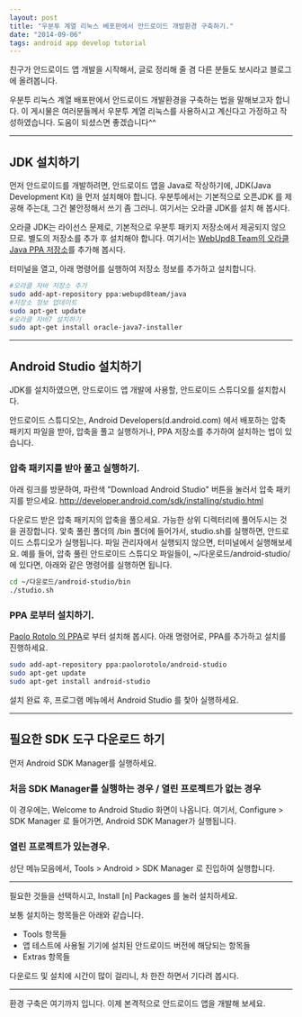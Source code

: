 ```yaml
---
layout: post
title: "우분투 계열 리눅스 베포판에서 안드로이드 개발환경 구축하기."
date: "2014-09-06"
tags: android app develop tutorial
---
```


친구가 안드로이드 앱 개발을 시작해서, 글로 정리해 줄 겸 다른 분들도 보시라고 블로그에 올려봅니다.

우분투 리눅스 계열 배포판에서 안드로이드 개발환경을 구축하는 법을 말해보고자 합니다.
이 게시물은 여러분들께서 우분투 계열 리눅스를 사용하시고 계신다고 가정하고 작성하였습니다.
도움이 되셨스면 좋겠습니다^^

---

## JDK 설치하기

먼저 안드로이드를 개발하려면, 안드로이드 앱을 Java로 작상하기에, JDK(Java Development Kit) 을 먼저 설치해야 합니다.
우분투에서는 기본적으로 오픈JDK 를 제공해 주는대, 그건 불안정해서 쓰기 좀 그러니. 여기서는 오라클 JDK를 설치 해 봅시다.

오라클 JDK는 라이선스 문제로, 기본적으로 우분투 패키지 저장소에서 제공되지 않으므로. 별도의 저장소를 추가 후 설치해야 합니다.
여기서는 <a href="https://launchpad.net/~webupd8team/+archive/ubuntu/java">WebUpd8 Team의 오라클 Java PPA 저장소</a>를 추가해 봅시다.

터미널을 열고, 아래 명령어를 실행하여 저장소 정보를 추가하고 설치합니다.
```bash
#오라클 자바 저장소 추가
sudo add-apt-repository ppa:webupd8team/java
#저장소 정보 업데이트
sudo apt-get update
#오라클 자바7 설치하기
sudo apt-get install oracle-java7-installer
```

---

## Android Studio 설치하기

JDK를 설치하였으면, 안드로이드 앱 개발에 사용할, 안드로이드 스튜디오를 설치합시다.

안드로이드 스튜디오는, Android Developers(d.android.com) 에서 배포하는 압축 패키지 파일을 받아, 압축을 풀고 실행하거나,
PPA 저장소를 추가하여 설치하는 법이 있습니다.

### 압축 패키지를 받아 풀고 실행하기.

아래 링크를 방문하여, 파란색 "Download Android Studio" 버튼을 눌러서 압축 패키지를 받으세요.
<a href="http://developer.android.com/sdk/installing/studio.html">http://developer.android.com/sdk/installing/studio.html</a>

다운로드 받은 압축 패키지의 압축을 풀으세요. 가능한 상위 디렉터리에 풀어두시는 것을 권장합니다.
앛축 풀린 폴더의 /bin 폴더에 들어가서, studio.sh를 실행하면, 안드로이드 스튜디오가 실행됩니다.
파일 관리자에서 실행되지 않으면, 터미널에서 실행해보세요.
예를 들어, 압축 풀린 안드로이드 스튜디오 파일들이, ~/다운로드/android-studio/ 에 있다면, 아래와 같은 명령어를 실행하면 됩니다.

```bash
cd ~/다운로드/android-studio/bin
./studio.sh
```

### PPA 로부터 설치하기.

<a href="https://launchpad.net/~paolorotolo/+archive/ubuntu/android-studio">Paolo Rotolo 의 PPA</a>로 부터 설치해 봅시다.
아래 명령어로, PPA를 추가하고 설치를 진행하세요.

```bash
sudo add-apt-repository ppa:paolorotolo/android-studio
sudo apt-get update
sudo apt-get install android-studio
```

설치 완료 후, 프로그램 메뉴에서 Android Studio 를 찿아 실행하세요.

---

## 필요한 SDK 도구 다운로드 하기

먼저 Android SDK Manager를 실행하세요.

### 처음 SDK Manager를 실행하는 경우 / 열린 프로젝트가 없는 경우

이 경우에는, Welcome to Android Studio 화면이 나옵니다.
여기서, Configure > SDK Manager 로 들어가면, Android SDK Manager가 실행됩니다.

### 열린 프로젝트가 있는경우.

상단 메뉴모음에서, Tools > Android > SDK Manager 로 진입하여 실행합니다.

---

필요한 것들을 선택하시고, Install [n] Packages 를 눌러 설치하세요.

보통 설치하는 항목들은 아래와 같습니다.

* Tools 항목들
* 앱 테스트에 사용될 기기에 설치된 안드로이드 버전에 해당되는 항목들
* Extras 항목들

다운로드 및 설치에 시간이 많이 걸리니, 차 한잔 하면서 기다려 봅시다.

---

환경 구축은 여기까지 입니다. 이제 본격적으로 안드로이드 앱을 개발해 보세요.
